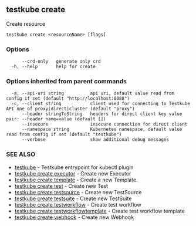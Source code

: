 <head>
  <meta name="docsearch:indexPrefix" content="reference-doc" />
</head>

## testkube create

Create resource

```
testkube create <resourceName> [flags]
```

### Options

```
      --crd-only   generate only crd
  -h, --help       help for create
```

### Options inherited from parent commands

```
  -a, --api-uri string          api uri, default value read from config if set (default "http://localhost:8088")
  -c, --client string           client used for connecting to Testkube API one of proxy|direct|cluster (default "proxy")
      --header stringToString   headers for direct client key value pair: --header name=value (default [])
      --insecure                insecure connection for direct client
      --namespace string        Kubernetes namespace, default value read from config if set (default "testkube")
      --verbose                 show additional debug messages
```

### SEE ALSO

- [testkube](testkube.md) - Testkube entrypoint for kubectl plugin
- [testkube create executor](testkube_create_executor.md) - Create new Executor
- [testkube create template](testkube_create_template.md) - Create a new Template.
- [testkube create test](testkube_create_test.md) - Create new Test
- [testkube create testsource](testkube_create_testsource.md) - Create new TestSource
- [testkube create testsuite](testkube_create_testsuite.md) - Create new TestSuite
- [testkube create testworkflow](testkube_create_testworkflow.md) - Create test workflow
- [testkube create testworkflowtemplate](testkube_create_testworkflowtemplate.md) - Create test workflow template
- [testkube create webhook](testkube_create_webhook.md) - Create new Webhook
